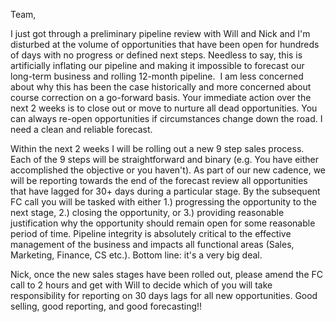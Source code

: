 Team,

I just got through a preliminary pipeline review with Will and Nick and I'm disturbed at the volume of opportunities that have been open for hundreds of days with no progress or defined next steps. Needless to say, this is artificially inflating our pipeline and making it impossible to forecast our long-term business and rolling 12-month pipeline.  I am less concerned about why this has been the case historically and more concerned about course correction on a go-forward basis. Your immediate action over the next 2 weeks is to close out or move to nurture all dead opportunities. You can always re-open opportunities if circumstances change down the road. I need a clean and reliable forecast. 

Within the next 2 weeks I will be rolling out a new 9 step sales process. Each of the 9 steps will be straightforward and binary (e.g. You have either accomplished the objective or you haven't). As part of our new cadence, we will be reporting towards the end of the forecast review all opportunities that have lagged for 30+ days during a particular stage. By the subsequent FC call you will be tasked with either 1.) progressing the opportunity to the next stage, 2.) closing the opportunity, or 3.) providing reasonable justification why the opportunity should remain open for some reasonable period of time. Pipeline integrity is absolutely critical to the effective management of the business and impacts all functional areas (Sales, Marketing, Finance, CS etc.). Bottom line: it's a very big deal. 

Nick, once the new sales stages have been rolled out, please amend the FC call to 2 hours and get with Will to decide which of you will take responsibility for reporting on 30 days lags for all new opportunities. Good selling, good reporting, and good forecasting!!